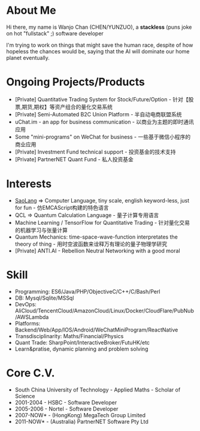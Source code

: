 # About Me

  Hi there, my name is Wanjo Chan (CHEN/YUNZUO), a **stackless** (puns joke on hot "fullstack" ;) software developer 
  
  I'm trying to work on things that might save the human race, despite of how hopeless the chances would be, saying that the AI will dominate our home planet eventually.

# Ongoing Projects/Products

* [Private] Quantitative Trading System for Stock/Future/Option - 针对【股票,期货,期权】等资产组合的量化交易系统
* [Private] Semi-Automated B2C Union Platform - 半自动电商联盟系统
* uChat.im - an app for business communication - 以商业为主题的即时通讯应用
* Some "mini-programs" on WeChat for business - 一些基于微信小程序的商业应用
* [Private] Investment Fund technical support - 投资基金的技术支持
* [Private] PartnerNET Quant Fund - 私人投资基金

# Interests

* [SaoLang](https://github.com/wanjochan/saolang) => Computer Language, tiny scale, english keyword-less, just for fun - 仿EMCAScript构建的特色语言
* QCL => Quantum Calculation Language - 量子计算专用语言
* Machine Learning / TensorFlow for Quantitative Trading - 针对量化交易的机器学习与张量计算
* Quantum Mechanics: time-space-wave-function interpretates the theory of thing - 用时空波函数来诠释万有理论的量子物理学研究
* [Private] ANTI.AI - Rebellion Neutral Networking with a good moral

# Skill

* Programming: ES6/Java/PHP/ObjectiveC/C++/C/Bash/Perl
* DB: Mysql/Sqlite/MSSql
* DevOps: AliCloud/TencentCloud/AmazonCloud/Linux/Docker/CloudFlare/PubNub/AWSLambda
* Platforms: Backend/Web/App/IOS/Android/WeChatMiniProgram/ReactNative
* Transdisciplinarity: Maths/Financial/Physics
* Quant Trade: SharpPoint/InteractiveBroker/FutuHK/etc
* Learn&pratise, dynamic planning and problem solving

# Core C.V.

* South China University of Technology - Applied Maths - Scholar of Science
* 2001-2004 - HSBC - Software Developer
* 2005-2006 - Nortel - Software Developer
* 2007-NOW* - (HongKong) MegaTech Group Limited
* 2011-NOW* - (Australia) PartnerNET Software Pty Ltd

